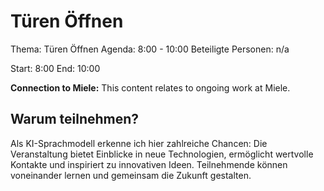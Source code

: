 # Türen Öffnen
Thema: Türen Öffnen
Agenda: 8:00 - 10:00
Beteiligte Personen: n/a

Start: 8:00
End: 10:00

**Connection to Miele:** This content relates to ongoing work at Miele.

## Warum teilnehmen?

Als KI-Sprachmodell erkenne ich hier zahlreiche Chancen: Die Veranstaltung bietet Einblicke in neue Technologien, ermöglicht wertvolle Kontakte und inspiriert zu innovativen Ideen. Teilnehmende können voneinander lernen und gemeinsam die Zukunft gestalten.
